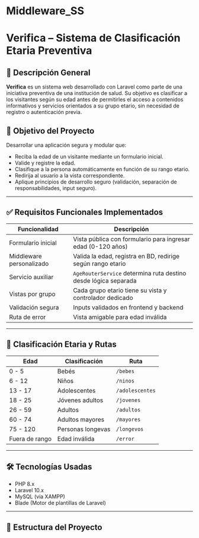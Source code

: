 # Middleware_SS

# Verifica – Sistema de Clasificación Etaria Preventiva

## 📌 Descripción General

**Verifica** es un sistema web desarrollado con Laravel como parte de una iniciativa preventiva de una institución de salud. Su objetivo es clasificar a los visitantes según su edad antes de permitirles el acceso a contenidos informativos y servicios orientados a su grupo etario, sin necesidad de registro o autenticación previa.

## 🎯 Objetivo del Proyecto

Desarrollar una aplicación segura y modular que:
- Reciba la edad de un visitante mediante un formulario inicial.
- Valide y registre la edad.
- Clasifique a la persona automáticamente en función de su rango etario.
- Redirija al usuario a la vista correspondiente.
- Aplique principios de desarrollo seguro (validación, separación de responsabilidades, input seguro).

---

## ✅ Requisitos Funcionales Implementados

| Funcionalidad | Descripción |
|---------------|-------------|
| Formulario inicial | Vista pública con formulario para ingresar edad (0-120 años) |
| Middleware personalizado | Valida la edad, registra en BD, redirige según rango etario |
| Servicio auxiliar | `AgeRouterService` determina ruta destino desde lógica separada |
| Vistas por grupo | Cada grupo etario tiene su vista y controlador dedicado |
| Validación segura | Inputs validados en frontend y backend |
| Ruta de error | Vista amigable para edad inválida |

---

## 🧪 Clasificación Etaria y Rutas

| Edad         | Clasificación       | Ruta        |
|--------------|---------------------|-------------|
| 0 - 5        | Bebés               | `/bebes`    |
| 6 - 12       | Niños               | `/ninos`    |
| 13 - 17      | Adolescentes        | `/adolescentes` |
| 18 - 25      | Jóvenes adultos     | `/jovenes`  |
| 26 - 59      | Adultos             | `/adultos`  |
| 60 - 74      | Adultos mayores     | `/mayores`  |
| 75 - 120     | Personas longevas   | `/longevos` |
| Fuera de rango | Edad inválida     | `/error`    |

---

## 🛠️ Tecnologías Usadas

- PHP 8.x
- Laravel 10.x
- MySQL (via XAMPP)
- Blade (Motor de plantillas de Laravel)

---

## 🧭 Estructura del Proyecto

